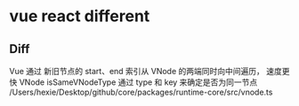# vue react different

## Diff
Vue
通过 新旧节点的 start、end 索引从 VNode 的两端同时向中间遍历， 速度更快
VNode
isSameVNodeType 通过 type 和 key 来确定是否为同一节点 /Users/hexie/Desktop/github/core/packages/runtime-core/src/vnode.ts
